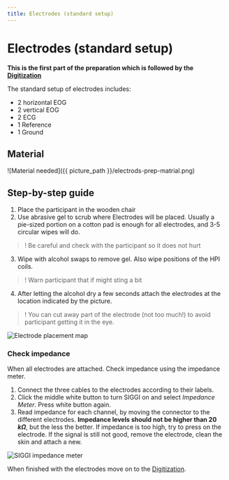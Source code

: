 ```yaml
---
title: Electrodes (standard setup)
---
```


# Electrodes (standard setup)

**This is the first part of the preparation which is followed by the [Digitization](02_Digitization-hpi.md)**

The standard setup of electrodes includes:
- 2 horizontal EOG
- 2 vertical EOG
- 2 ECG
- 1 Reference
- 1 Ground


## Material
![Material needed]({{ picture_path }}/electrods-prep-matrial.png)


## Step-by-step guide

1. Place the participant in the wooden chair
2. Use abrasive gel to scrub where Electrodes will be placed. Usually a pie-sized portion on a cotton pad is enough for all electrodes, and 3-5 circular wipes will do.
> ! Be careful and check with the participant so it does not hurt
3. Wipe with alcohol swaps to remove gel. Also wipe positions of the HPI coils.
> ! Warn participant that if might sting a bit
4. After letting the alcohol dry a few seconds attach the electrodes at the location indicated by the picture.
> ! You can cut away part of the electrode (not too much!) to avoid participant getting it in the eye.

![Electrode placement map](../../resources/wiki_images/electrods-palcement.png)

### Check impedance

When all electrodes are attached. Check impedance using the impedance meter.

1. Connect the three cables to the electrodes according to their labels. 
2. Click the middle white button to turn SIGGI on and select *Impedance Meter*. Press white button again.
3. Read impedance for each channel, by moving the connector to the different electrodes. **Impedance levels should not be higher than 20 ${k\Omega}$**, but the less the better. If impedance is too high, try to press on the electrode. If the signal is still not good, remove the electrode, clean the skin and attach a new.

![SIGGI impedance meter](../../resources/wiki_images/impedence.png)


When finished with the electrodes move on to the [Digitization](02_Digitization-hpi.md).